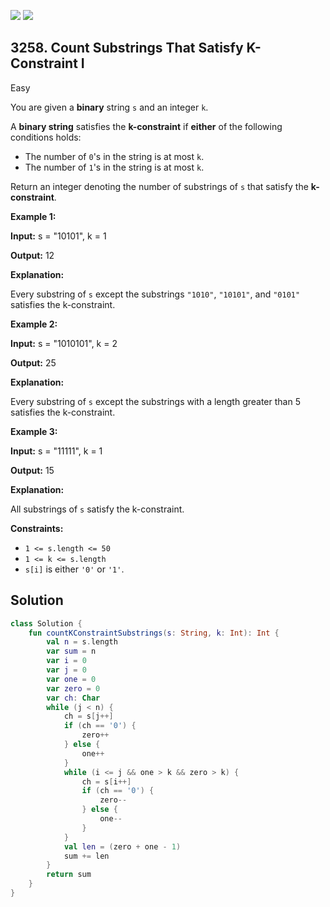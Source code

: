 [![](https://img.shields.io/github/stars/javadev/LeetCode-in-Kotlin?label=Stars&style=flat-square)](https://github.com/javadev/LeetCode-in-Kotlin)
[![](https://img.shields.io/github/forks/javadev/LeetCode-in-Kotlin?label=Fork%20me%20on%20GitHub%20&style=flat-square)](https://github.com/javadev/LeetCode-in-Kotlin/fork)

## 3258\. Count Substrings That Satisfy K-Constraint I

Easy

You are given a **binary** string `s` and an integer `k`.

A **binary string** satisfies the **k-constraint** if **either** of the following conditions holds:

*   The number of `0`'s in the string is at most `k`.
*   The number of `1`'s in the string is at most `k`.

Return an integer denoting the number of substrings of `s` that satisfy the **k-constraint**.

**Example 1:**

**Input:** s = "10101", k = 1

**Output:** 12

**Explanation:**

Every substring of `s` except the substrings `"1010"`, `"10101"`, and `"0101"` satisfies the k-constraint.

**Example 2:**

**Input:** s = "1010101", k = 2

**Output:** 25

**Explanation:**

Every substring of `s` except the substrings with a length greater than 5 satisfies the k-constraint.

**Example 3:**

**Input:** s = "11111", k = 1

**Output:** 15

**Explanation:**

All substrings of `s` satisfy the k-constraint.

**Constraints:**

*   `1 <= s.length <= 50`
*   `1 <= k <= s.length`
*   `s[i]` is either `'0'` or `'1'`.

## Solution

```kotlin
class Solution {
    fun countKConstraintSubstrings(s: String, k: Int): Int {
        val n = s.length
        var sum = n
        var i = 0
        var j = 0
        var one = 0
        var zero = 0
        var ch: Char
        while (j < n) {
            ch = s[j++]
            if (ch == '0') {
                zero++
            } else {
                one++
            }
            while (i <= j && one > k && zero > k) {
                ch = s[i++]
                if (ch == '0') {
                    zero--
                } else {
                    one--
                }
            }
            val len = (zero + one - 1)
            sum += len
        }
        return sum
    }
}
```